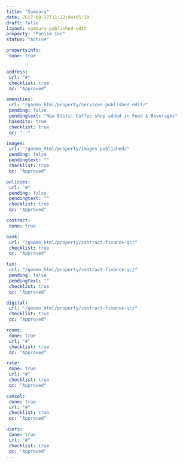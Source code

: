 ```yaml
---
title: "Summary"
date: 2017-09-27T11:22:04+05:30
draft: false
layout: summary-published-edit
property: "Panjim Inn"
status: "Active"

propertyinfo:
 done: true


address:
 url: "#"
 checklist: true
 qc: "Approved"

amenities:
 url: "/goomo_html/property/services-published-edit/"
 pending: false
 pendingtext: "New Edits: Coffee shop added in Food & Beverages"
 hasedits: true
 checklist: true
 qc: "--"

images:
 url: "/goomo_html/property/images-published/"
 pending: false
 pendingtext: ""
 checklist: true
 qc: "Approved"

policies:
 url: "#"
 pending: false
 pendingtext: ""
 checklist: true
 qc: "Approved"

contract:
 done: true

bank:
 url: "/goomo_html/property/contract-finance-qc/"
 checklist: true
 qc: "Approved"

tax:
 url: "/goomo_html/property/contract-finance-qc/"
 pending: false
 pendingtext: ""
 checklist: true
 qc: "Approved"

digital:
 url: "/goomo_html/property/contract-finance-qc/"
 checklist: true
 qc: "Approved"

rooms:
 done: true
 url: "#"
 checklist: true
 qc: "Approved"

rate:
 done: true
 url: "#"
 checklist: true
 qc: "Approved"

cancel:
 done: true
 url: "#"
 checklist: true
 qc: "Approved"

users:
 done: true
 url: "#"
 checklist: true
 qc: "Approved"
---
```


